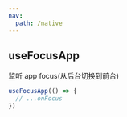 ```yaml
---
nav:
  path: /native
---
```


## useFocusApp

监听 app focus(从后台切换到前台)

```javascript
useFocusApp(() => {
  // ...onFocus
})
```
